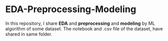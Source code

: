# EDA-Preprocessing-Modeling

In this repository, I share **EDA** and **preprocessing** and **modeling** by ML algorithm of some dataset.
The notebook and .csv file of the dataset, have shared in same folder.   
